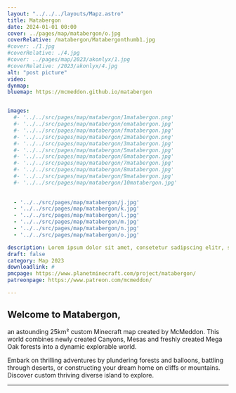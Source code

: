 ```yaml
---
layout: "../../../layouts/Mapz.astro"
title: Matabergon
date: 2024-01-01 00:00 
cover: ../pages/map/matabergon/o.jpg
coverRelative: /matabergon/Matabergonthumb1.jpg
#cover: ./1.jpg
#coverRelative: ./4.jpg
#cover: ../pages/map/2023/akonlyx/1.jpg
#coverRelative: /2023/akonlyx/4.jpg
alt: "post picture"
video: 
dynmap: 
bluemap: https://mcmeddon.github.io/matabergon


images:
  #- '../../src/pages/map/matabergon/1matabergon.png'
  #- '../../src/pages/map/matabergon/ematabergon.jpg'
  #- '../../src/pages/map/matabergon/fmatabergon.jpg'
  #- '../../src/pages/map/matabergon/2matabergon.png'
  #- '../../src/pages/map/matabergon/3matabergon.jpg'
  #- '../../src/pages/map/matabergon/5matabergon.jpg'
  #- '../../src/pages/map/matabergon/6matabergon.jpg'
  #- '../../src/pages/map/matabergon/7matabergon.jpg'
  #- '../../src/pages/map/matabergon/8matabergon.jpg'
  #- '../../src/pages/map/matabergon/9matabergon.jpg'
  #- '../../src/pages/map/matabergon/10matabergon.jpg'
  
  
  - '../../src/pages/map/matabergon/j.jpg'
  - '../../src/pages/map/matabergon/k.jpg'
  - '../../src/pages/map/matabergon/l.jpg'
  - '../../src/pages/map/matabergon/m.jpg'
  - '../../src/pages/map/matabergon/n.jpg'
  - '../../src/pages/map/matabergon/o.jpg'

description: Lorem ipsum dolor sit amet, consetetur sadipscing elitr, sed diam nonumy eirmod tempor invidunt ut labore et
draft: false
category: Map 2023
downloadlink: #
pmcpage: https://www.planetminecraft.com/project/matabergon/
patreonpage: https://www.patreon.com/mcmeddon/

---
```


## Welcome to Matabergon,
an astounding 25km² custom Minecraft map created by McMeddon. This world combines newly created Canyons, Mesas and freshly created Mega Oak forests into a dynamic explorable world.

Embark on thrilling adventures by plundering forests and balloons, battling through deserts, or constructing your dream home on cliffs or mountains. Discover custom thriving diverse island to explore.

---------------------


